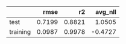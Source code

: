 |          |   rmse |     r2 |   avg_nll |
|:---------|-------:|-------:|----------:|
| test     | 0.7199 | 0.8821 |    1.0505 |
| training | 0.0987 | 0.9978 |   -0.4727 |